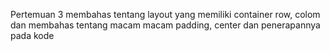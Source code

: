 Pertemuan 3 membahas tentang layout yang memiliki container row, colom dan membahas tentang macam macam padding, center dan penerapannya pada kode
